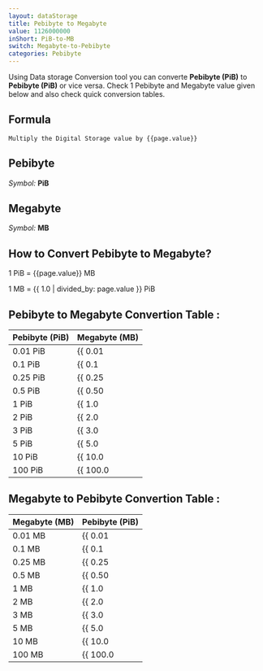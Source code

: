 ```yaml
---
layout: dataStorage
title: Pebibyte to Megabyte
value: 1126000000
inShort: PiB-to-MB
switch: Megabyte-to-Pebibyte
categories: Pebibyte
---
```


Using Data storage Conversion tool you can converte **Pebibyte (PiB)** to **Pebibyte (PiB)** or vice versa. Check 1 Pebibyte and Megabyte value given below and also check quick conversion tables.

## Formula
`Multiply the Digital Storage value by {{page.value}}`

## Pebibyte
*Symbol:* **PiB**

## Megabyte
*Symbol:* **MB**

## How to Convert Pebibyte to Megabyte?

1 PiB = {{page.value}} MB

1 MB = {{ 1.0 | divided_by: page.value }} PiB


## Pebibyte to Megabyte Convertion Table :

| Pebibyte (PiB) | Megabyte (MB) |
| ---- | ---- |
| 0.01 PiB | {{ 0.01 | times: page.value }} MB |
| 0.1 PiB | {{ 0.1 | times: page.value }} MB |
| 0.25 PiB | {{ 0.25 | times: page.value }} MB |
| 0.5 PiB | {{ 0.50 | times: page.value }} MB |
| 1 PiB | {{ 1.0 | times: page.value }} MB |
| 2 PiB | {{ 2.0 | times: page.value }} MB |
| 3 PiB | {{ 3.0 | times: page.value }} MB |
| 5 PiB | {{ 5.0 | times: page.value }} MB |
| 10 PiB | {{ 10.0 | times: page.value }} MB |
| 100 PiB | {{ 100.0 | times: page.value }} MB |

## Megabyte to Pebibyte Convertion Table :

| Megabyte (MB) | Pebibyte (PiB) |
| ---- | ---- |
| 0.01 MB | {{ 0.01 | divided_by: page.value }} PiB |
| 0.1 MB | {{ 0.1 | divided_by: page.value }} PiB |
| 0.25 MB | {{ 0.25 | divided_by: page.value }} PiB |
| 0.5 MB | {{ 0.50 | divided_by: page.value }} PiB |
| 1 MB | {{ 1.0 | divided_by: page.value }} PiB |
| 2 MB | {{ 2.0 | divided_by: page.value }} PiB |
| 3 MB | {{ 3.0 | divided_by: page.value }} PiB |
| 5 MB | {{ 5.0 | divided_by: page.value }} PiB |
| 10 MB | {{ 10.0 | divided_by: page.value }} PiB |
| 100 MB | {{ 100.0 | divided_by: page.value }} PiB |


<script>
document.getElementById('selectInput')[21].selected = true
document.getElementById('selectOutput')[8].selected = true
</script>
